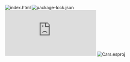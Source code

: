 ![index.html](https://github.com/Nabid96/Life-Expectancy-GDP/assets/161248700/9d3bfdcc-f051-436f-8061-7f7629b5bc23)
![package-lock.json](https://github.com/Nabid96/Life-Expectancy-GDP/assets/161248700/61b49bf6-2cf1-48f9-8a2e-836181c99e72)
![.eslintrc.json](https://github.com/Nabid96/Cars/blob/main/.eslintrc.json)
![Cars.esproj](https://github.com/Nabid96/Life-Expectancy-GDP/assets/161248700/c6e5334d-8b3b-424b-a3e6-a5c23d97b649)
